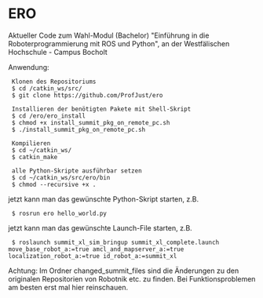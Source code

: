 # ERO
Aktueller Code zum Wahl-Modul (Bachelor) "Einführung in die Roboterprogrammierung mit ROS und Python", an der Westfälischen Hochschule - Campus Bocholt 

Anwendung:

     Klonen des Repositoriums 
     $ cd /catkin_ws/src/
     $ git clone https://github.com/ProfJust/ero
     
     Installieren der benötigten Pakete mit Shell-Skript
     $ cd /ero/ero_install
     $ chmod +x install_summit_pkg_on_remote_pc.sh
     $ ./install_summit_pkg_on_remote_pc.sh

     Kompilieren
     $ cd ~/catkin_ws/
     $ catkin_make
     
     alle Python-Skripte ausführbar setzen 
     $ cd ~/catkin_ws/src/ero/bin
     $ chmod --recursive +x .
     

jetzt kann man das gewünschte Python-Skript starten, z.B. 

     $ rosrun ero hello_world.py
     

jetzt kann man das gewünschte Launch-File starten, z.B. 
     
     $ roslaunch summit_xl_sim_bringup summit_xl_complete.launch move_base_robot_a:=true amcl_and_mapserver_a:=true localization_robot_a:=true id_robot_a:=summit_xl

Achtung: Im Ordner changed_summit_files sind die Änderungen zu den originalen Repositorien von Robotnik etc. zu finden. Bei Funktionsproblemen am besten erst mal hier reinschauen.
